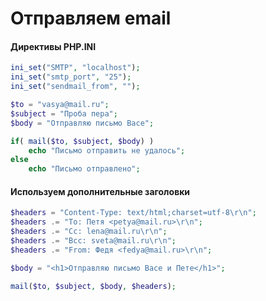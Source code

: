 # Отправляем email

#### Директивы PHP.INI

```php
ini_set("SMTP", "localhost");
ini_set("smtp_port", "25");
ini_set("sendmail_from", "");

$to = "vasya@mail.ru";
$subject = "Проба пера";
$body = "Отправляю письмо Васе";

if( mail($to, $subject, $body) )
	echo "Письмо отправить не удалось";
else
	echo "Письмо отправлено";
```

#### Используем дополнительные заголовки

```php
$headers = "Content-Type: text/html;charset=utf-8\r\n";
$headers .= "To: Петя <petya@mail.ru>\r\n";
$headers .= "Cc: lena@mail.ru\r\n";
$headers .= "Bcc: sveta@mail.ru\r\n";
$headers .= "From: Федя <fedya@mail.ru>\r\n";

$body = "<h1>Отправляю письмо Васе и Пете</h1>";

mail($to, $subject, $body, $headers);
```